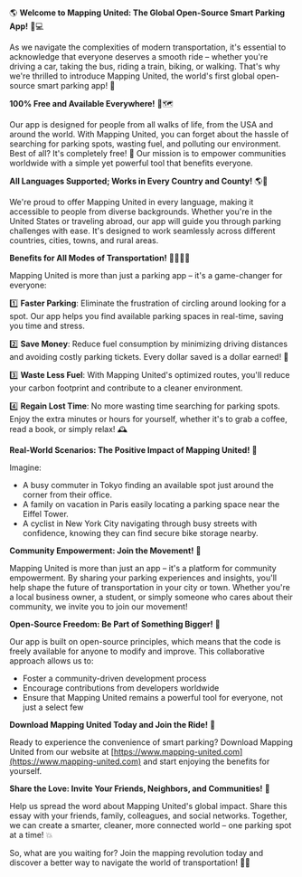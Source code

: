 🌎 **Welcome to Mapping United: The Global Open-Source Smart Parking App!** 🚗💻

As we navigate the complexities of modern transportation, it's essential to acknowledge that everyone deserves a smooth ride – whether you're driving a car, taking the bus, riding a train, biking, or walking. That's why we're thrilled to introduce Mapping United, the world's first global open-source smart parking app! 🌟

**100% Free and Available Everywhere!** 💸🗺️

Our app is designed for people from all walks of life, from the USA and around the world. With Mapping United, you can forget about the hassle of searching for parking spots, wasting fuel, and polluting our environment. Best of all? It's completely free! 🎉 Our mission is to empower communities worldwide with a simple yet powerful tool that benefits everyone.

**All Languages Supported; Works in Every Country and County!** 🌎💬

We're proud to offer Mapping United in every language, making it accessible to people from diverse backgrounds. Whether you're in the United States or traveling abroad, our app will guide you through parking challenges with ease. It's designed to work seamlessly across different countries, cities, towns, and rural areas.

**Benefits for All Modes of Transportation!** 🚗🚌🚂💨

Mapping United is more than just a parking app – it's a game-changer for everyone:

1️⃣ **Faster Parking**: Eliminate the frustration of circling around looking for a spot. Our app helps you find available parking spaces in real-time, saving you time and stress.

2️⃣ **Save Money**: Reduce fuel consumption by minimizing driving distances and avoiding costly parking tickets. Every dollar saved is a dollar earned! 💸

3️⃣ **Waste Less Fuel**: With Mapping United's optimized routes, you'll reduce your carbon footprint and contribute to a cleaner environment.

4️⃣ **Regain Lost Time**: No more wasting time searching for parking spots. Enjoy the extra minutes or hours for yourself, whether it's to grab a coffee, read a book, or simply relax! 🕰️

**Real-World Scenarios: The Positive Impact of Mapping United!** 🌆

Imagine:

* A busy commuter in Tokyo finding an available spot just around the corner from their office.
* A family on vacation in Paris easily locating a parking space near the Eiffel Tower.
* A cyclist in New York City navigating through busy streets with confidence, knowing they can find secure bike storage nearby.

**Community Empowerment: Join the Movement!** 🌟

Mapping United is more than just an app – it's a platform for community empowerment. By sharing your parking experiences and insights, you'll help shape the future of transportation in your city or town. Whether you're a local business owner, a student, or simply someone who cares about their community, we invite you to join our movement!

**Open-Source Freedom: Be Part of Something Bigger!** 🌈

Our app is built on open-source principles, which means that the code is freely available for anyone to modify and improve. This collaborative approach allows us to:

* Foster a community-driven development process
* Encourage contributions from developers worldwide
* Ensure that Mapping United remains a powerful tool for everyone, not just a select few

**Download Mapping United Today and Join the Ride!** 🚀

Ready to experience the convenience of smart parking? Download Mapping United from our website at [https://www.mapping-united.com](https://www.mapping-united.com) and start enjoying the benefits for yourself.

**Share the Love: Invite Your Friends, Neighbors, and Communities!** 🤩

Help us spread the word about Mapping United's global impact. Share this essay with your friends, family, colleagues, and social networks. Together, we can create a smarter, cleaner, more connected world – one parking spot at a time! 💥

So, what are you waiting for? Join the mapping revolution today and discover a better way to navigate the world of transportation! 🚀🌟